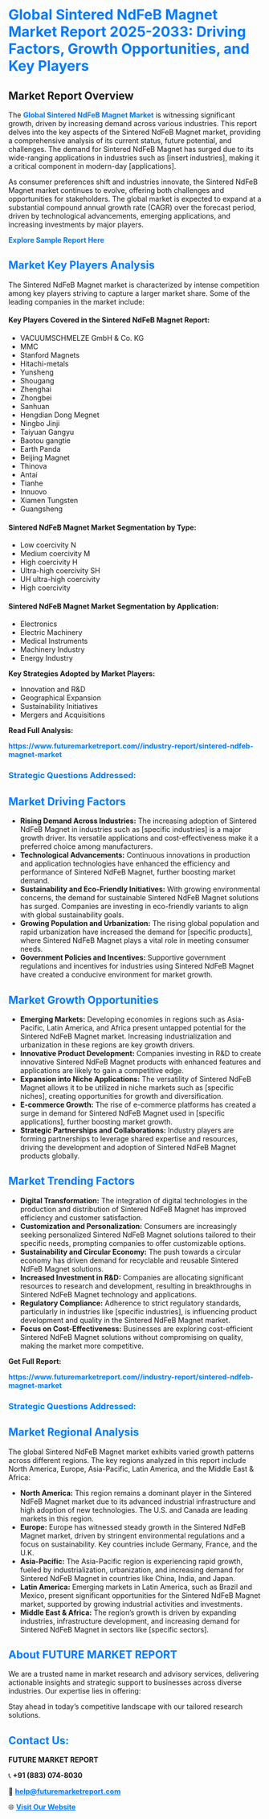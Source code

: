 <h1 style="color: #007BFF;">Global Sintered NdFeB Magnet Market Report 2025-2033: Driving Factors, Growth Opportunities, and Key Players</h1>

<section id="overview">
<h2>Market Report Overview</h2>
<p>The <a href="https://www.futuremarketreport.com//industry-report/sintered-ndfeb-magnet-market" style="color: #007BFF; text-decoration: none;"><strong>Global Sintered NdFeB Magnet Market</strong></a> is witnessing significant growth, driven by increasing demand across various industries. This report delves into the key aspects of the Sintered NdFeB Magnet market, providing a comprehensive analysis of its current status, future potential, and challenges. The demand for Sintered NdFeB Magnet has surged due to its wide-ranging applications in industries such as [insert industries], making it a critical component in modern-day [applications].</p>
<p>As consumer preferences shift and industries innovate, the Sintered NdFeB Magnet market continues to evolve, offering both challenges and opportunities for stakeholders. The global market is expected to expand at a substantial compound annual growth rate (CAGR) over the forecast period, driven by technological advancements, emerging applications, and increasing investments by major players.</p>
</section>

<section id="overview">
<p><a href="https://www.futuremarketreport.com//request-sample/reportId=59226" style="color: #007BFF; text-decoration: none;"><strong>Explore Sample Report Here</strong></a></p>
</section>

<section id="key-players">
<h2 style="color: #007BFF;">Market Key Players Analysis</h2>
<p>The Sintered NdFeB Magnet market is characterized by intense competition among key players striving to capture a larger market share. Some of the leading companies in the market include:</p>
<h4>Key Players Covered in the Sintered NdFeB Magnet Report:</h4>
<ul><li>VACUUMSCHMELZE GmbH &amp; Co. KG</li><li>MMC</li><li>Stanford Magnets</li><li>Hitachi-metals</li><li>Yunsheng</li><li>Shougang</li><li>Zhenghai</li><li>Zhongbei</li><li>Sanhuan</li><li>Hengdian Dong Megnet</li><li>Ningbo Jinji</li><li>Taiyuan Gangyu</li><li>Baotou gangtie</li><li>Earth Panda</li><li>Beijing Magnet</li><li>Thinova</li><li>Antai</li><li>Tianhe</li><li>Innuovo</li><li>Xiamen Tungsten</li><li>Guangsheng</li></ul>
<h4>Sintered NdFeB Magnet Market Segmentation by Type:</h4>
<ul><li>Low coercivity N</li><li>Medium coercivity M</li><li>High coercivity H</li><li>Ultra-high coercivity SH</li><li>UH ultra-high coercivity</li><li>High coercivity</li></ul>

<h4>Sintered NdFeB Magnet Market Segmentation by Application:</h4>
<ul><li>Electronics</li><li>Electric Machinery</li><li>Medical Instruments</li><li>Machinery Industry</li><li>Energy Industry</li></ul>
<p><strong>Key Strategies Adopted by Market Players:</strong></p>
<ul>
<li>Innovation and R&D</li>
<li>Geographical Expansion</li>
<li>Sustainability Initiatives</li>
<li>Mergers and Acquisitions</li>
</ul>
</section>

<section>
<p><strong>Read Full Analysis: </strong></p><a href="https://www.futuremarketreport.com//industry-report/sintered-ndfeb-magnet-market" style="color: #007BFF; text-decoration: none;"><strong>https://www.futuremarketreport.com//industry-report/sintered-ndfeb-magnet-market</strong></a>
<h3 style="color: #007BFF;">Strategic Questions Addressed:</h3>
</section>

<section id="driving-factors">
<h2 style="color: #007BFF;">Market Driving Factors</h2>
<ul>
<li><strong>Rising Demand Across Industries:</strong> The increasing adoption of Sintered NdFeB Magnet in industries such as [specific industries] is a major growth driver. Its versatile applications and cost-effectiveness make it a preferred choice among manufacturers.</li>
<li><strong>Technological Advancements:</strong> Continuous innovations in production and application technologies have enhanced the efficiency and performance of Sintered NdFeB Magnet, further boosting market demand.</li>
<li><strong>Sustainability and Eco-Friendly Initiatives:</strong> With growing environmental concerns, the demand for sustainable Sintered NdFeB Magnet solutions has surged. Companies are investing in eco-friendly variants to align with global sustainability goals.</li>
<li><strong>Growing Population and Urbanization:</strong> The rising global population and rapid urbanization have increased the demand for [specific products], where Sintered NdFeB Magnet plays a vital role in meeting consumer needs.</li>
<li><strong>Government Policies and Incentives:</strong> Supportive government regulations and incentives for industries using Sintered NdFeB Magnet have created a conducive environment for market growth.</li>
</ul>
</section>

<section id="growth-opportunities">
<h2 style="color: #007BFF;">Market Growth Opportunities</h2>
<ul>
<li><strong>Emerging Markets:</strong> Developing economies in regions such as Asia-Pacific, Latin America, and Africa present untapped potential for the Sintered NdFeB Magnet market. Increasing industrialization and urbanization in these regions are key growth drivers.</li>
<li><strong>Innovative Product Development:</strong> Companies investing in R&D to create innovative Sintered NdFeB Magnet products with enhanced features and applications are likely to gain a competitive edge.</li>
<li><strong>Expansion into Niche Applications:</strong> The versatility of Sintered NdFeB Magnet allows it to be utilized in niche markets such as [specific niches], creating opportunities for growth and diversification.</li>
<li><strong>E-commerce Growth:</strong> The rise of e-commerce platforms has created a surge in demand for Sintered NdFeB Magnet used in [specific applications], further boosting market growth.</li>
<li><strong>Strategic Partnerships and Collaborations:</strong> Industry players are forming partnerships to leverage shared expertise and resources, driving the development and adoption of Sintered NdFeB Magnet products globally.</li>
</ul>
</section>

<section id="trending-factors">
<h2 style="color: #007BFF;">Market Trending Factors</h2>
<ul>
<li><strong>Digital Transformation:</strong> The integration of digital technologies in the production and distribution of Sintered NdFeB Magnet has improved efficiency and customer satisfaction.</li>
<li><strong>Customization and Personalization:</strong> Consumers are increasingly seeking personalized Sintered NdFeB Magnet solutions tailored to their specific needs, prompting companies to offer customizable options.</li>
<li><strong>Sustainability and Circular Economy:</strong> The push towards a circular economy has driven demand for recyclable and reusable Sintered NdFeB Magnet solutions.</li>
<li><strong>Increased Investment in R&D:</strong> Companies are allocating significant resources to research and development, resulting in breakthroughs in Sintered NdFeB Magnet technology and applications.</li>
<li><strong>Regulatory Compliance:</strong> Adherence to strict regulatory standards, particularly in industries like [specific industries], is influencing product development and quality in the Sintered NdFeB Magnet market.</li>
<li><strong>Focus on Cost-Effectiveness:</strong> Businesses are exploring cost-efficient Sintered NdFeB Magnet solutions without compromising on quality, making the market more competitive.</li>
</ul>
</section>

<section>
<p><strong>Get Full Report: </strong></p><a href="https://www.futuremarketreport.com//industry-report/sintered-ndfeb-magnet-market" style="color: #007BFF; text-decoration: none;"><strong>https://www.futuremarketreport.com//industry-report/sintered-ndfeb-magnet-market</strong></a>
<h3 style="color: #007BFF;">Strategic Questions Addressed:</h3>
</section>


<section id="regional-analysis">
<h2 style="color: #007BFF;">Market Regional Analysis</h2>
<p>The global Sintered NdFeB Magnet market exhibits varied growth patterns across different regions. The key regions analyzed in this report include North America, Europe, Asia-Pacific, Latin America, and the Middle East & Africa:</p>
<ul>
<li><strong>North America:</strong> This region remains a dominant player in the Sintered NdFeB Magnet market due to its advanced industrial infrastructure and high adoption of new technologies. The U.S. and Canada are leading markets in this region.</li>
<li><strong>Europe:</strong> Europe has witnessed steady growth in the Sintered NdFeB Magnet market, driven by stringent environmental regulations and a focus on sustainability. Key countries include Germany, France, and the U.K.</li>
<li><strong>Asia-Pacific:</strong> The Asia-Pacific region is experiencing rapid growth, fueled by industrialization, urbanization, and increasing demand for Sintered NdFeB Magnet in countries like China, India, and Japan.</li>
<li><strong>Latin America:</strong> Emerging markets in Latin America, such as Brazil and Mexico, present significant opportunities for the Sintered NdFeB Magnet market, supported by growing industrial activities and investments.</li>
<li><strong>Middle East & Africa:</strong> The region’s growth is driven by expanding industries, infrastructure development, and increasing demand for Sintered NdFeB Magnet in sectors like [specific sectors].</li>
</ul>
</section>

<footer>
<h2 style="color: #007BFF;">About FUTURE MARKET REPORT</h2>
<p>We are a trusted name in market research and advisory services, delivering actionable insights and strategic support to businesses across diverse industries. Our expertise lies in offering:</p>

<p>Stay ahead in today’s competitive landscape with our tailored research solutions.</p>

<h2 style="color: #007BFF;">Contact Us:</h2>
<p><strong>FUTURE MARKET REPORT</strong></p>
<p>📞 <strong>+91 (883) 074-8030</strong></p>
<p>📧 <strong><a href="mailto:help@futuremarketreport.com" style="color: #007BFF;">help@futuremarketreport.com</a></strong></p>
<p>🌐 <strong><a href="https://www.futuremarketreport.com/" style="color: #007BFF;">Visit Our Website</a></strong></p>
</footer>